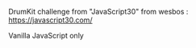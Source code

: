 DrumKit challenge from "JavaScript30" from wesbos : https://javascript30.com/

Vanilla JavaScript only 